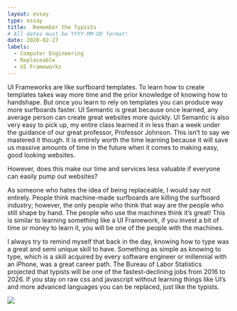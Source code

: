 ```yaml
---
layout: essay
type: essay
title:  Remember the Typists
# All dates must be YYYY-MM-DD format!
date: 2020-02-27
labels:
  - Computer Engineering
  - Replaceable
  - UI Frameworks
---
```


UI Frameworks are like surfboard templates. To learn how to create templates takes way more time and the prior knowledge of knowing how to handshape. But once you learn to rely on templates you can produce way more surfboards faster. UI Semantic is great because once learned, any average person can create great websites more quickly. UI Semantic is also very easy to pick up, my entire class learned it in less than a week under the guidance of our great professor, Professor Johnson. This isn’t to say we mastered it though. It is entirely worth the time learning because it will save us massive amounts of time in the future when it comes to making easy, good looking websites. 

However, does this make our time and services less valuable if everyone can easily pump out websites?

As someone who hates the idea of being replaceable, I would say not entirely. People think machine-made surfboards are killing the surfboard industry; however, the only people who think that way are the people who still shape by hand. The people who use the machines think it’s great! This is similar to learning something like a UI Framework, if you invest a bit of time or money to learn it, you will be one of the people with the machines. 

I always try to remind myself that back in the day, knowing how to type was a great  and semi unique skill to have. Something as simple as knowing to type, which is a skill acquired by every software engineer or millennial with an iPhone, was a great career path. The Bureau of Labor Statistics projected that typists will be one of the fastest-declining jobs from 2016 to 2026. If you stay on raw css and javascript without learning things like UI’s and more advanced languages you can be replaced, just like the typists. 

<img src=”https://www.urban.org/urban-wire/how-technological-advancement-changing-labor-market”>
